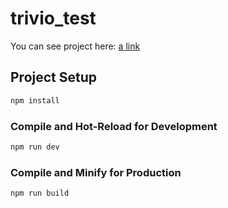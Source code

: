 # trivio_test

You can see project here: [a link](https://dariatsypkina.github.io/trivio_test)

## Project Setup

```sh
npm install
```

### Compile and Hot-Reload for Development

```sh
npm run dev
```

### Compile and Minify for Production

```sh
npm run build
```
